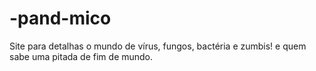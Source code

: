 # -pand-mico
Site para detalhas o mundo de vírus, fungos, bactéria e zumbis! e quem sabe uma pitada de fim de mundo.
